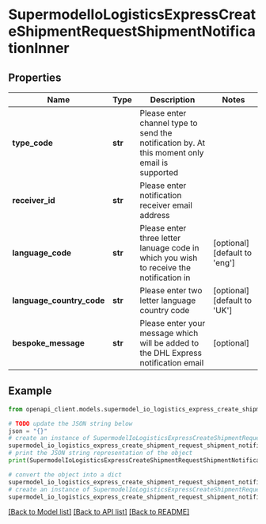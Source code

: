 # SupermodelIoLogisticsExpressCreateShipmentRequestShipmentNotificationInner


## Properties

Name | Type | Description | Notes
------------ | ------------- | ------------- | -------------
**type_code** | **str** | Please enter channel type to send the notification by. At this moment only email is supported | 
**receiver_id** | **str** | Please enter notification receiver email address | 
**language_code** | **str** | Please enter three letter lanuage code in which you wish to receive the notification in | [optional] [default to 'eng']
**language_country_code** | **str** | Please enter two letter language country code | [optional] [default to 'UK']
**bespoke_message** | **str** | Please enter your message which will be added to the DHL Express notification email | [optional] 

## Example

```python
from openapi_client.models.supermodel_io_logistics_express_create_shipment_request_shipment_notification_inner import SupermodelIoLogisticsExpressCreateShipmentRequestShipmentNotificationInner

# TODO update the JSON string below
json = "{}"
# create an instance of SupermodelIoLogisticsExpressCreateShipmentRequestShipmentNotificationInner from a JSON string
supermodel_io_logistics_express_create_shipment_request_shipment_notification_inner_instance = SupermodelIoLogisticsExpressCreateShipmentRequestShipmentNotificationInner.from_json(json)
# print the JSON string representation of the object
print(SupermodelIoLogisticsExpressCreateShipmentRequestShipmentNotificationInner.to_json())

# convert the object into a dict
supermodel_io_logistics_express_create_shipment_request_shipment_notification_inner_dict = supermodel_io_logistics_express_create_shipment_request_shipment_notification_inner_instance.to_dict()
# create an instance of SupermodelIoLogisticsExpressCreateShipmentRequestShipmentNotificationInner from a dict
supermodel_io_logistics_express_create_shipment_request_shipment_notification_inner_from_dict = SupermodelIoLogisticsExpressCreateShipmentRequestShipmentNotificationInner.from_dict(supermodel_io_logistics_express_create_shipment_request_shipment_notification_inner_dict)
```
[[Back to Model list]](../README.md#documentation-for-models) [[Back to API list]](../README.md#documentation-for-api-endpoints) [[Back to README]](../README.md)



